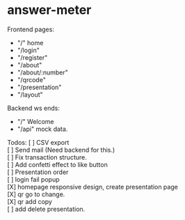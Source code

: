 # answer-meter

Frontend pages:

- "/" home
- "/login"
- "/register"
- "/about"
- "/about/:number"
- "/qrcode"
- "/presentation"
- "/layout"

Backend ws ends:

- "/" Welcome
- "/api" mock data.

Todos:
[ ] CSV export
<br>
[ ] Send mail (Need backend for this.)
<br>
[ ] Fix transaction structure.
<br>
[ ] Add confetti effect to like button
<br>
[ ] Presentation order
<br>
[ ] login fail popup
<br>
[X] homepage responsive design, create presentation page
<br>
[X] qr go to change.
<br>
[X] qr add copy
<br>
[ ] add delete presentation.
